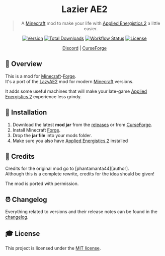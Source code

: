 <div align="center">
<h1>Lazier AE2</h1>

> A [Minecraft] mod to make your life with [Applied Energistics 2][ae2] a little easier.

[![Version][version_badge]][version_link]
[![Total Downloads][total_downloads_badge]][curseforge]
[![Workflow Status][workflow_status_badge]][workflow_status_link]
[![License][license_badge]][license]

[Discord] | [CurseForge]

</div>

## **📑 Overview**
This is a mod for [Minecraft]-[Forge].<br>
It's a port of the [LazyAE2] mod for modern [Minecraft] versions.

It adds some useful machines that will make your late-game [Applied Energistics 2][ae2] experience less grindy.


## **🔧 Installation**
1. Download the latest **mod jar** from the [releases] or from [CurseForge].
2. Install Minecraft [Forge].
3. Drop the **jar file** into your mods folder.
4. Make sure you also have [Applied Energistics 2][ae2] installed


## **💚 Credits**
Credits for the original mod go to [phantamanta44][author].<br>
Although this is a complete rewrite, credits for the idea should be given!

The mod is ported with permission.


## **⏰ Changelog**
Everything related to versions and their release notes can be found in the [changelog].


## **🎓 License**
This project is licensed under the [MIT license][license].


<!-- Badges -->
[version_badge]: https://img.shields.io/github/v/release/AlmostReliable/lazierae2-forge?include_prereleases&style=flat-square
[version_link]: https://github.com/AlmostReliable/lazierae2-forge/releases/latest
[total_downloads_badge]: http://cf.way2muchnoise.eu/full_489843.svg?badge_style=flat
[workflow_status_badge]: https://img.shields.io/github/workflow/status/AlmostReliable/lazierae2-forge/CI?style=flat-square
[workflow_status_link]: https://github.com/AlmostReliable/lazierae2-forge/actions
[license_badge]: https://img.shields.io/github/license/AlmostReliable/lazierae2-forge?style=flat-square

<!-- Links -->
[minecraft]: https://www.minecraft.net/
[ae2]: https://www.curseforge.com/minecraft/mc-mods/applied-energistics-2
[discord]: https://discord.com/invite/ThFnwZCyYY
[curseforge]: https://www.curseforge.com/minecraft/mc-mods/lazierae2
[forge]: http://files.minecraftforge.net/
[lazyae2]: https://www.curseforge.com/minecraft/mc-mods/lazy-ae2
[releases]: https://github.com/AlmostReliable/lazierae2-forge/releases
[changelog]: CHANGELOG.md
[license]: LICENSE
